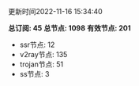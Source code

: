 更新时间2022-11-16 15:34:40

**总订阅: 45**
**总节点: 1098**
**有效节点: 201**
- ssr节点: 12
- v2ray节点: 135
- trojan节点: 51
- ss节点: 3
